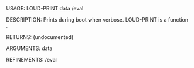 USAGE:
     LOUD-PRINT data /eval

DESCRIPTION:
     Prints during boot when verbose.
     LOUD-PRINT is a function .

RETURNS:
    (undocumented)

ARGUMENTS:
    data

REFINEMENTS:
    /eval
